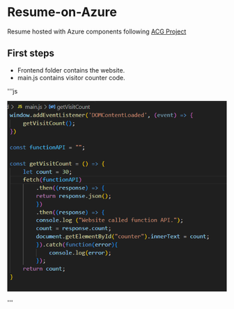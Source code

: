 # Resume-on-Azure
Resume hosted with Azure components following [ACG Project](https://learn.acloud.guru/series/acg-projects/view/403)

## First steps

- Frontend folder contains the website.
- main.js contains visitor counter code.

'''js

![alt text](image.png)

'''